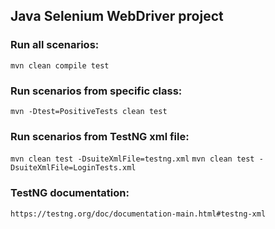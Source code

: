 ## Java Selenium WebDriver project

### Run all scenarios:

```mvn clean compile test```

### Run scenarios from specific class:

```mvn -Dtest=PositiveTests clean test```

### Run scenarios from TestNG xml file:

```mvn clean test -DsuiteXmlFile=testng.xml```
```mvn clean test -DsuiteXmlFile=LoginTests.xml```

### TestNG documentation:

```https://testng.org/doc/documentation-main.html#testng-xml```
